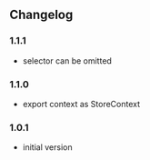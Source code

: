 ## Changelog

### 1.1.1

- selector can be omitted

### 1.1.0

- export context as StoreContext

### 1.0.1

- initial version

